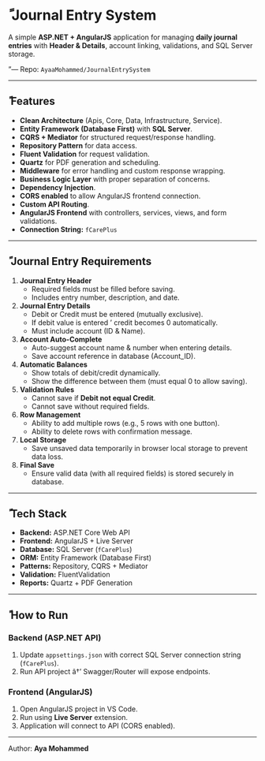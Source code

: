 # ً Journal Entry System

A simple **ASP.NET + AngularJS** application for managing **daily
journal entries** with **Header & Details**, account linking,
validations, and SQL Server storage.

”— Repo: `AyaaMohammed/JournalEntrySystem`

------------------------------------------------------------------------

## ً Features

-   **Clean Architecture** (Apis, Core, Data, Infrastructure, Service).
-   **Entity Framework (Database First)** with **SQL Server**.
-   **CQRS + Mediator** for structured request/response handling.
-   **Repository Pattern** for data access.
-   **Fluent Validation** for request validation.
-   **Quartz** for PDF generation and scheduling.
-   **Middleware** for error handling and custom response wrapping.
-   **Business Logic Layer** with proper separation of concerns.
-   **Dependency Injection**.
-   **CORS enabled** to allow AngularJS frontend connection.
-   **Custom API Routing**.
-   **AngularJS Frontend** with controllers, services, views, and form
    validations.
-   **Connection String:** `fCarePlus`

------------------------------------------------------------------------

## ً Journal Entry Requirements

1.  **Journal Entry Header**
    -   Required fields must be filled before saving.
    -   Includes entry number, description, and date.
2.  **Journal Entry Details**
    -   Debit or Credit must be entered (mutually exclusive).
    -   If debit value is entered ’ credit becomes 0 automatically.
    -   Must include account (ID & Name).
3.  **Account Auto-Complete**
    -   Auto-suggest account name & number when entering details.
    -   Save account reference in database (Account_ID).
4.  **Automatic Balances**
    -   Show totals of debit/credit dynamically.
    -   Show the difference between them (must equal 0 to allow saving).
5.  **Validation Rules**
    -   Cannot save if **Debit not equal Credit**.
    -   Cannot save without required fields.
6.  **Row Management**
    -   Ability to add multiple rows (e.g., 5 rows with one button).
    -   Ability to delete rows with confirmation message.
7.  **Local Storage**
    -   Save unsaved data temporarily in browser local storage to
        prevent data loss.
8.  **Final Save**
    -   Ensure valid data (with all required fields) is stored securely
        in database.

------------------------------------------------------------------------

## ً Tech Stack

-   **Backend:** ASP.NET Core Web API
-   **Frontend:** AngularJS + Live Server
-   **Database:** SQL Server (`fCarePlus`)
-   **ORM:** Entity Framework (Database First)
-   **Patterns:** Repository, CQRS + Mediator
-   **Validation:** FluentValidation
-   **Reports:** Quartz + PDF Generation

------------------------------------------------------------------------

## ً How to Run

### Backend (ASP.NET API)

1.  Update `appsettings.json` with correct SQL Server connection string
    (`fCarePlus`).
2.  Run API project â†’ Swagger/Router will expose endpoints.

### Frontend (AngularJS)

1.  Open AngularJS project in VS Code.
2.  Run using **Live Server** extension.
3.  Application will connect to API (CORS enabled).

-------------------------------------

Author: **Aya Mohammed**
